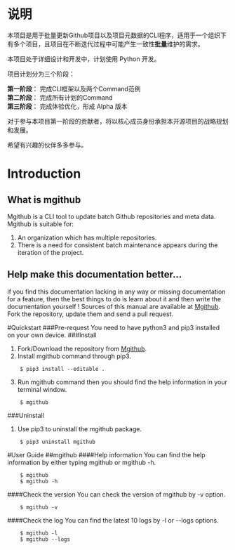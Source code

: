 # 说明

本项目是用于批量更新Github项目以及项目元数据的CLI程序，适用于一个组织下有多个项目，且项目在不断迭代过程中可能产生一致性**批量**维护的需求。  

本项目处于详细设计和开发中，计划使用 Python 开发。

项目计划分为三个阶段：

**第一阶段**： 完成CLI框架以及两个Command范例  
**第二阶段**： 完成所有计划的Command  
**第三阶段**： 完成体验优化，形成 Alpha 版本  

对于参与本项目第一阶段的贡献者，将以核心成员身份承担本开源项目的战略规划和发展。

希望有兴趣的伙伴多多参与。

# Introduction
## What is mgithub
Mgithub is a CLI tool to update batch Github repositories and meta data.<br>
Mgithub is suitable for:
1. An organization which has multiple repositories.
2. There is a need for consistent batch maintenance appears during the iteration of the project.

## Help make this documentation better...
if you find this documentation lacking in any way or missing documentation for a feature, then the best things to do
is learn about it and then write the documentation yourself ! 
Sources of this manual are available at [Mgithub](https://github.com/Websoft9/mgithub). Fork the repository, update them
and send a pull request.

#Quickstart
###Pre-request
You need to have python3 and pip3 installed on your own device.
###Install
1. Fork/Download the repository from [Mgithub](https://github.com/Websoft9/mgithub).
2. Install mgithub command through pip3.
```
    $ pip3 install --editable .
```
3. Run mgithub command then you should find the help information in your terminal window.
```
    $ mgithub
```
###Uninstall
1. Use pip3 to uninstall the mgithub package.
```
    $ pip3 uninstall mgithub
```

#User Guide
##mgithub
####Help information
You can find the help information by either typing mgithub or mgithub -h.
```
    $ mgithub
    $ mgithub -h
```
####Check the version
You can check the version of mgithub by -v option.
```
    $ mgithub -v
```
####Check the log
You can find the latest 10 logs by -l or --logs options.
```
    $ mgithub -l
    $ mgithub --logs
```


